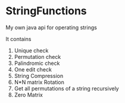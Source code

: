 # StringFunctions
My own java api for operating strings

It contains 
  1. Unique check
  2. Permutation check
  3. Palindromic check
  4. One edit check
  5. String Compression
  6. N*N matrix Rotation
  7. Get all permutations of a string recursively
  8. Zero Matrix
